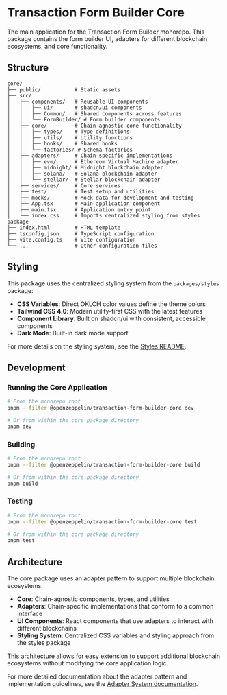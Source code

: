 # Transaction Form Builder Core

The main application for the Transaction Form Builder monorepo. This package contains the form builder UI, adapters for different blockchain ecosystems, and core functionality.

## Structure

```
core/
├── public/           # Static assets
├── src/
│   ├── components/   # Reusable UI components
│   │   ├── ui/       # shadcn/ui components
│   │   ├── Common/   # Shared components across features
│   │   └── FormBuilder/ # Form builder components
│   ├── core/         # Chain-agnostic core functionality
│   │   ├── types/    # Type definitions
│   │   ├── utils/    # Utility functions
│   │   ├── hooks/    # Shared hooks
│   │   └── factories/ # Schema factories
│   ├── adapters/     # Chain-specific implementations
│   │   ├── evm/      # Ethereum Virtual Machine adapter
│   │   ├── midnight/ # Midnight blockchain adapter
│   │   ├── solana/   # Solana blockchain adapter
│   │   └── stellar/  # Stellar blockchain adapter
│   ├── services/     # Core services
│   ├── test/         # Test setup and utilities
│   ├── mocks/        # Mock data for development and testing
│   ├── App.tsx       # Main application component
│   ├── main.tsx      # Application entry point
│   └── index.css     # Imports centralized styling from styles package
├── index.html        # HTML template
├── tsconfig.json     # TypeScript configuration
├── vite.config.ts    # Vite configuration
└── ...               # Other configuration files
```

## Styling

This package uses the centralized styling system from the `packages/styles` package:

- **CSS Variables**: Direct OKLCH color values define the theme colors
- **Tailwind CSS 4.0**: Modern utility-first CSS with the latest features
- **Component Library**: Built on shadcn/ui with consistent, accessible components
- **Dark Mode**: Built-in dark mode support

For more details on the styling system, see the [Styles README](../styles/README.md).

## Development

### Running the Core Application

```bash
# From the monorepo root
pnpm --filter @openzeppelin/transaction-form-builder-core dev

# Or from within the core package directory
pnpm dev
```

### Building

```bash
# From the monorepo root
pnpm --filter @openzeppelin/transaction-form-builder-core build

# Or from within the core package directory
pnpm build
```

### Testing

```bash
# From the monorepo root
pnpm --filter @openzeppelin/transaction-form-builder-core test

# Or from within the core package directory
pnpm test
```

## Architecture

The core package uses an adapter pattern to support multiple blockchain ecosystems:

- **Core**: Chain-agnostic components, types, and utilities
- **Adapters**: Chain-specific implementations that conform to a common interface
- **UI Components**: React components that use adapters to interact with different blockchains
- **Styling System**: Centralized CSS variables and styling approach from the styles package

This architecture allows for easy extension to support additional blockchain ecosystems without modifying the core application logic.

For more detailed documentation about the adapter pattern and implementation guidelines, see the [Adapter System documentation](./src/adapters/README.md).
